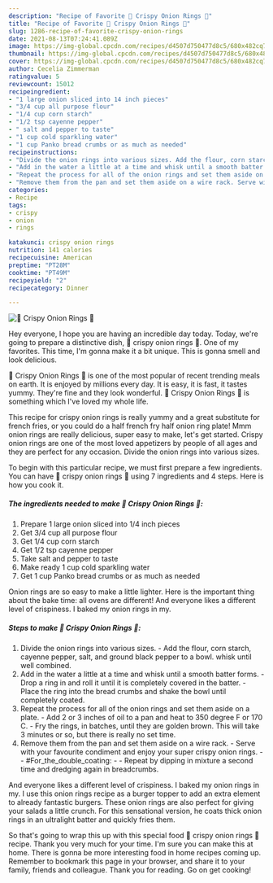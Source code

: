 ```yaml
---
description: "Recipe of Favorite 🥗 Crispy Onion Rings 🥗"
title: "Recipe of Favorite 🥗 Crispy Onion Rings 🥗"
slug: 1286-recipe-of-favorite-crispy-onion-rings
date: 2021-08-13T07:24:41.089Z
image: https://img-global.cpcdn.com/recipes/d4507d750477d8c5/680x482cq70/crispy-onion-rings-recipe-main-photo.jpg
thumbnail: https://img-global.cpcdn.com/recipes/d4507d750477d8c5/680x482cq70/crispy-onion-rings-recipe-main-photo.jpg
cover: https://img-global.cpcdn.com/recipes/d4507d750477d8c5/680x482cq70/crispy-onion-rings-recipe-main-photo.jpg
author: Cecelia Zimmerman
ratingvalue: 5
reviewcount: 15012
recipeingredient:
- "1 large onion sliced into 14 inch pieces"
- "3/4 cup all purpose flour"
- "1/4 cup corn starch"
- "1/2 tsp cayenne pepper"
- " salt and pepper to taste"
- "1 cup cold sparkling water"
- "1 cup Panko bread crumbs or as much as needed"
recipeinstructions:
- "Divide the onion rings into various sizes. Add the flour, corn starch, cayenne pepper, salt, and ground black pepper to a bowl. whisk until well combined."
- "Add in the water a little at a time and whisk until a smooth batter forms. Drop a ring in and roll it until it is completely covered in the batter. Place the ring into the bread crumbs and shake the bowl until completely coated."
- "Repeat the process for all of the onion rings and set them aside on a plate. Add 2 or 3 inches of oil to a pan and heat to 350 degree F or 170 C. Fry the rings, in batches, until they are golden brown. This will take 3 minutes or so, but there is really no set time."
- "Remove them from the pan and set them aside on a wire rack. Serve with your favourite condiment and enjoy your super crispy onion rings.  #For_the_double_coating:  Repeat by dipping in mixture a second time and dredging again in breadcrumbs."
categories:
- Recipe
tags:
- crispy
- onion
- rings

katakunci: crispy onion rings 
nutrition: 141 calories
recipecuisine: American
preptime: "PT28M"
cooktime: "PT49M"
recipeyield: "2"
recipecategory: Dinner

---
```



![🥗 Crispy Onion Rings 🥗](https://img-global.cpcdn.com/recipes/d4507d750477d8c5/680x482cq70/crispy-onion-rings-recipe-main-photo.jpg)

Hey everyone, I hope you are having an incredible day today. Today, we're going to prepare a distinctive dish, 🥗 crispy onion rings 🥗. One of my favorites. This time, I'm gonna make it a bit unique. This is gonna smell and look delicious.

🥗 Crispy Onion Rings 🥗 is one of the most popular of recent trending meals on earth. It is enjoyed by millions every day. It is easy, it is fast, it tastes yummy. They're fine and they look wonderful. 🥗 Crispy Onion Rings 🥗 is something which I've loved my whole life.

This recipe for crispy onion rings is really yummy and a great substitute for french fries, or you could do a half french fry half onion ring plate! Mmm onion rings are really delicious, super easy to make, let&#39;s get started. Crispy onion rings are one of the most loved appetizers by people of all ages and they are perfect for any occasion. Divide the onion rings into various sizes.


To begin with this particular recipe, we must first prepare a few ingredients. You can have 🥗 crispy onion rings 🥗 using 7 ingredients and 4 steps. Here is how you cook it.

<!--inarticleads1-->

##### The ingredients needed to make 🥗 Crispy Onion Rings 🥗:

1. Prepare 1 large onion sliced into 1/4 inch pieces
1. Get 3/4 cup all purpose flour
1. Get 1/4 cup corn starch
1. Get 1/2 tsp cayenne pepper
1. Take  salt and pepper to taste
1. Make ready 1 cup cold sparkling water
1. Get 1 cup Panko bread crumbs or as much as needed


Onion rings are so easy to make a little lighter. Here is the important thing about the bake time: all ovens are different! And everyone likes a different level of crispiness. I baked my onion rings in my. 

<!--inarticleads2-->

##### Steps to make 🥗 Crispy Onion Rings 🥗:

1. Divide the onion rings into various sizes. - Add the flour, corn starch, cayenne pepper, salt, and ground black pepper to a bowl. whisk until well combined.
1. Add in the water a little at a time and whisk until a smooth batter forms. - Drop a ring in and roll it until it is completely covered in the batter. - Place the ring into the bread crumbs and shake the bowl until completely coated.
1. Repeat the process for all of the onion rings and set them aside on a plate. - Add 2 or 3 inches of oil to a pan and heat to 350 degree F or 170 C. - Fry the rings, in batches, until they are golden brown. This will take 3 minutes or so, but there is really no set time.
1. Remove them from the pan and set them aside on a wire rack. - Serve with your favourite condiment and enjoy your super crispy onion rings. -  - #For_the_double_coating: -  - Repeat by dipping in mixture a second time and dredging again in breadcrumbs.


And everyone likes a different level of crispiness. I baked my onion rings in my. I use this onion rings recipe as a burger topper to add an extra element to already fantastic burgers. These onion rings are also perfect for giving your salads a little crunch. For this sensational version, he coats thick onion rings in an ultralight batter and quickly fries them. 

So that's going to wrap this up with this special food 🥗 crispy onion rings 🥗 recipe. Thank you very much for your time. I'm sure you can make this at home. There is gonna be more interesting food in home recipes coming up. Remember to bookmark this page in your browser, and share it to your family, friends and colleague. Thank you for reading. Go on get cooking!
